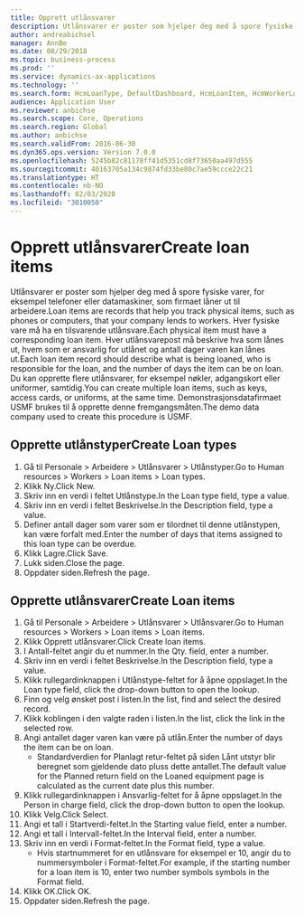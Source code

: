 ```yaml
---
title: Opprett utlånsvarer
description: Utlånsvarer er poster som hjelper deg med å spore fysiske varer, for eksempel telefoner eller datamaskiner, som firmaet låner ut til arbeidere.
author: andreabichsel
manager: AnnBe
ms.date: 08/29/2018
ms.topic: business-process
ms.prod: ''
ms.service: dynamics-ax-applications
ms.technology: ''
ms.search.form: HcmLoanType, DefaultDashboard, HcmLoanItem, HcmWorkerLookUp
audience: Application User
ms.reviewer: anbichse
ms.search.scope: Core, Operations
ms.search.region: Global
ms.author: anbichse
ms.search.validFrom: 2016-06-30
ms.dyn365.ops.version: Version 7.0.0
ms.openlocfilehash: 5245b82c81178ff41d5351cd8f73650aa497d555
ms.sourcegitcommit: 40163705a134c9874fd33be80c7ae59ccce22c21
ms.translationtype: HT
ms.contentlocale: nb-NO
ms.lasthandoff: 02/03/2020
ms.locfileid: "3010050"
---
```

# <a name="create-loan-items"></a><span data-ttu-id="b19e9-103">Opprett utlånsvarer</span><span class="sxs-lookup"><span data-stu-id="b19e9-103">Create loan items</span></span>



<span data-ttu-id="b19e9-104">Utlånsvarer er poster som hjelper deg med å spore fysiske varer, for eksempel telefoner eller datamaskiner, som firmaet låner ut til arbeidere.</span><span class="sxs-lookup"><span data-stu-id="b19e9-104">Loan items are records that help you track physical items, such as phones or computers, that your company lends to workers.</span></span> <span data-ttu-id="b19e9-105">Hver fysiske vare må ha en tilsvarende utlånsvare.</span><span class="sxs-lookup"><span data-stu-id="b19e9-105">Each physical item must have a corresponding loan item.</span></span> <span data-ttu-id="b19e9-106">Hver utlånsvarepost må beskrive hva som lånes ut, hvem som er ansvarlig for utlånet og antall dager varen kan lånes ut.</span><span class="sxs-lookup"><span data-stu-id="b19e9-106">Each loan item record should describe what is being loaned, who is responsible for the loan, and the number of days the item can be on loan.</span></span> <span data-ttu-id="b19e9-107">Du kan opprette flere utlånsvarer, for eksempel nøkler, adgangskort eller uniformer, samtidig.</span><span class="sxs-lookup"><span data-stu-id="b19e9-107">You can create multiple loan items, such as keys, access cards, or uniforms, at the same time.</span></span> <span data-ttu-id="b19e9-108">Demonstrasjonsdatafirmaet USMF brukes til å opprette denne fremgangsmåten.</span><span class="sxs-lookup"><span data-stu-id="b19e9-108">The demo data company used to create this procedure is USMF.</span></span>


## <a name="create-loan-types"></a><span data-ttu-id="b19e9-109">Opprette utlånstyper</span><span class="sxs-lookup"><span data-stu-id="b19e9-109">Create Loan types</span></span>
1. <span data-ttu-id="b19e9-110">Gå til Personale > Arbeidere > Utlånsvarer > Utlånstyper.</span><span class="sxs-lookup"><span data-stu-id="b19e9-110">Go to Human resources > Workers > Loan items > Loan types.</span></span>
2. <span data-ttu-id="b19e9-111">Klikk Ny.</span><span class="sxs-lookup"><span data-stu-id="b19e9-111">Click New.</span></span>
3. <span data-ttu-id="b19e9-112">Skriv inn en verdi i feltet Utlånstype.</span><span class="sxs-lookup"><span data-stu-id="b19e9-112">In the Loan type field, type a value.</span></span>
4. <span data-ttu-id="b19e9-113">Skriv inn en verdi i feltet Beskrivelse.</span><span class="sxs-lookup"><span data-stu-id="b19e9-113">In the Description field, type a value.</span></span>
5. <span data-ttu-id="b19e9-114">Definer antall dager som varer som er tilordnet til denne utlånstypen, kan være forfalt med.</span><span class="sxs-lookup"><span data-stu-id="b19e9-114">Enter the number of days that items assigned to this loan type can be overdue.</span></span> 
6. <span data-ttu-id="b19e9-115">Klikk Lagre.</span><span class="sxs-lookup"><span data-stu-id="b19e9-115">Click Save.</span></span>
7. <span data-ttu-id="b19e9-116">Lukk siden.</span><span class="sxs-lookup"><span data-stu-id="b19e9-116">Close the page.</span></span>
8. <span data-ttu-id="b19e9-117">Oppdater siden.</span><span class="sxs-lookup"><span data-stu-id="b19e9-117">Refresh the page.</span></span>

## <a name="create-loan-items"></a><span data-ttu-id="b19e9-118">Opprette utlånsvarer</span><span class="sxs-lookup"><span data-stu-id="b19e9-118">Create Loan items</span></span>
1. <span data-ttu-id="b19e9-119">Gå til Personale > Arbeidere > Utlånsvarer > Utlånsvarer.</span><span class="sxs-lookup"><span data-stu-id="b19e9-119">Go to Human resources > Workers > Loan items > Loan items.</span></span>
2. <span data-ttu-id="b19e9-120">Klikk Opprett utlånsvarer.</span><span class="sxs-lookup"><span data-stu-id="b19e9-120">Click Create loan items.</span></span>
3. <span data-ttu-id="b19e9-121">I Antall-feltet angir du et nummer.</span><span class="sxs-lookup"><span data-stu-id="b19e9-121">In the Qty. field, enter a number.</span></span>
4. <span data-ttu-id="b19e9-122">Skriv inn en verdi i feltet Beskrivelse.</span><span class="sxs-lookup"><span data-stu-id="b19e9-122">In the Description field, type a value.</span></span>
5. <span data-ttu-id="b19e9-123">Klikk rullegardinknappen i Utlånstype-feltet for å åpne oppslaget.</span><span class="sxs-lookup"><span data-stu-id="b19e9-123">In the Loan type field, click the drop-down button to open the lookup.</span></span>
6. <span data-ttu-id="b19e9-124">Finn og velg ønsket post i listen.</span><span class="sxs-lookup"><span data-stu-id="b19e9-124">In the list, find and select the desired record.</span></span>
7. <span data-ttu-id="b19e9-125">Klikk koblingen i den valgte raden i listen.</span><span class="sxs-lookup"><span data-stu-id="b19e9-125">In the list, click the link in the selected row.</span></span>
8. <span data-ttu-id="b19e9-126">Angi antallet dager varen kan være på utlån.</span><span class="sxs-lookup"><span data-stu-id="b19e9-126">Enter the number of days the item can be on loan.</span></span>
    * <span data-ttu-id="b19e9-127">Standardverdien for Planlagt retur-feltet på siden Lånt utstyr blir beregnet som gjeldende dato pluss dette antallet.</span><span class="sxs-lookup"><span data-stu-id="b19e9-127">The default value for the Planned return field on the Loaned equipment page is calculated as the current date plus this number.</span></span>  
9. <span data-ttu-id="b19e9-128">Klikk rullegardinknappen i Ansvarlig-feltet for å åpne oppslaget.</span><span class="sxs-lookup"><span data-stu-id="b19e9-128">In the Person in charge field, click the drop-down button to open the lookup.</span></span>
10. <span data-ttu-id="b19e9-129">Klikk Velg.</span><span class="sxs-lookup"><span data-stu-id="b19e9-129">Click Select.</span></span>
11. <span data-ttu-id="b19e9-130">Angi et tall i Startverdi-feltet.</span><span class="sxs-lookup"><span data-stu-id="b19e9-130">In the Starting value field, enter a number.</span></span>
12. <span data-ttu-id="b19e9-131">Angi et tall i Intervall-feltet.</span><span class="sxs-lookup"><span data-stu-id="b19e9-131">In the Interval field, enter a number.</span></span>
13. <span data-ttu-id="b19e9-132">Skriv inn en verdi i Format-feltet.</span><span class="sxs-lookup"><span data-stu-id="b19e9-132">In the Format field, type a value.</span></span>
    * <span data-ttu-id="b19e9-133">Hvis startnummeret for en utlånsvare for eksempel er 10, angir du to nummersymboler i Format-feltet.</span><span class="sxs-lookup"><span data-stu-id="b19e9-133">For example, if the starting number for a loan item is 10, enter two number symbols symbols in the Format field.</span></span>  
14. <span data-ttu-id="b19e9-134">Klikk OK.</span><span class="sxs-lookup"><span data-stu-id="b19e9-134">Click OK.</span></span>
15. <span data-ttu-id="b19e9-135">Oppdater siden.</span><span class="sxs-lookup"><span data-stu-id="b19e9-135">Refresh the page.</span></span>


